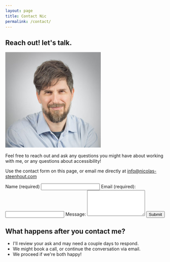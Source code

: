 ```yaml
---
layout: page
title: Contact Nic
permalink: /contact/
---
```


## Reach out! let's talk.
<div class="grid-reflow">
    <p><img src="/img/nic-temp.jpg" alt=""></p>
   

<p>Feel free to reach out and ask any questions you might have about working with me, or any questions about accessibility!</p>

<p>Use the contact form on this page, or email me directly at <a href="info@nicolas-steenhout.com">info@nicolas-steenhout.com</a></p>

  <div>
   
<form action="https://usebasin.com/f/f369a9edd4dd" method="POST">
    <label for="name" autocomplete="on">Name (required)</label>
    <input type="text" id="name" name="name" required="">
     <label for="email" autocomplete="on">Email (required):</label>
   <input type="email" id="email" name="email" aria-required="true">
    <label for="msg">Message:</label>
    <textarea id="msg" name="msg" rows="5" cols="20"></textarea>
   <input type="submit" value="Submit">
</form>
  </div>
</div>



## What happens after you contact me?

* I'll review your ask and may need a couple days to respond.
* We might book a call, or continue the conversation via email.
* We proceed if we're both happy!

